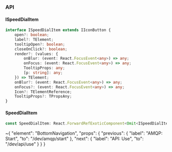 

### API

#### ISpeedDialItem

```ts
interface ISpeedDialItem extends IIconButton {
    open?: boolean;
    label?: TElement;
    tooltipOpen?: boolean;
    closeOnClick?: boolean;
    render?: (values: {
        onBlur: (event: React.FocusEvent<any>) => any;
        onFocus: (event: React.FocusEvent<any>) => any;
        TooltipProps: any;
        [p: string]: any;
    }) => TElement;
    onBlur?: (event: React.FocusEvent<any>) => any;
    onFocus?: (event: React.FocusEvent<any>) => any;
    Icon?: TElementReference;
    TooltipProps?: TPropsAny;
}
```

#### SpeedDialItem

```ts
const SpeedDialItem: React.ForwardRefExoticComponent<Omit<ISpeedDialItem, "ref"> & React.RefAttributes<unknown>>;
```


~{
  "element": "BottomNavigation",
  "props": {
    "previous": {
      "label": "AMQP: Start",
      "to": "/dev/amqp/start"
    },
    "next": {
      "label": "API: Use",
      "to": "/dev/api/use"
    }
  }
}

